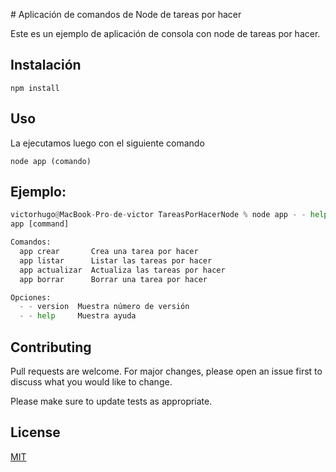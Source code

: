 # Aplicación de comandos de Node de tareas por hacer

Este es un ejemplo de aplicación de consola con node
de tareas por hacer.

## Instalación

```
npm install
```

## Uso

La ejecutamos luego con el siguiente comando

```
node app (comando)
```

## Ejemplo:

```python
victorhugo@MacBook-Pro-de-victor TareasPorHacerNode % node app - - help
app [command]

Comandos:
  app crear       Crea una tarea por hacer
  app listar      Listar las tareas por hacer
  app actualizar  Actualiza las tareas por hacer
  app borrar      Borrar una tarea por hacer

Opciones:
  - - version  Muestra número de versión                                [booleano]
  - - help     Muestra ayuda                                            [booleano]
```

## Contributing
Pull requests are welcome. For major changes, please open an issue first to discuss what you would like to change.

Please make sure to update tests as appropriate.

## License
[MIT](https://choosealicense.com/licenses/mit/)